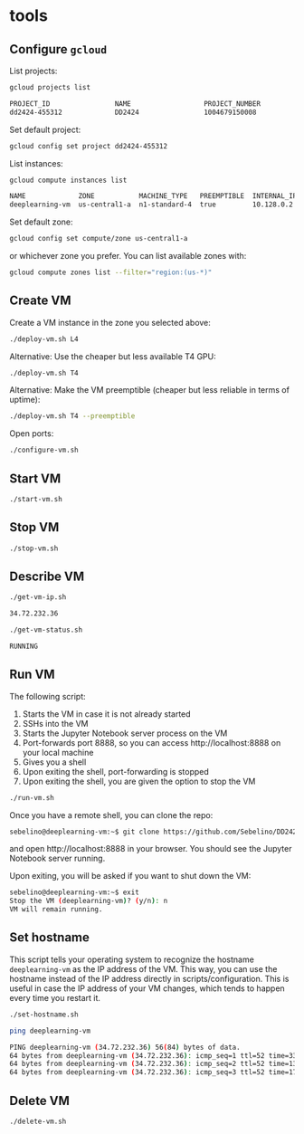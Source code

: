 # tools

## Configure `gcloud`

List projects:

```bash
gcloud projects list

PROJECT_ID                NAME                  PROJECT_NUMBER
dd2424-455312             DD2424                1004679150008
```

Set default project:

```bash
gcloud config set project dd2424-455312
```

List instances:

```bash
gcloud compute instances list

NAME             ZONE           MACHINE_TYPE   PREEMPTIBLE  INTERNAL_IP  EXTERNAL_IP   STATUS
deeplearning-vm  us-central1-a  n1-standard-4  true         10.128.0.2   34.72.232.36  RUNNING
```

Set default zone:
```bash
gcloud config set compute/zone us-central1-a
```

or whichever zone you prefer. You can list available zones with:

```bash
gcloud compute zones list --filter="region:(us-*)"
```

## Create VM

Create a VM instance in the zone you selected above:

```bash
./deploy-vm.sh L4
```

Alternative: Use the cheaper but less available T4 GPU:

```bash
./deploy-vm.sh T4
```

Alternative: Make the VM preemptible (cheaper but less reliable in terms of uptime):

```bash
./deploy-vm.sh T4 --preemptible
```

Open ports:

```bash
./configure-vm.sh
```

## Start VM

```bash
./start-vm.sh
```

## Stop VM

```bash
./stop-vm.sh
```

## Describe VM

```bash
./get-vm-ip.sh

34.72.232.36
```

```bash
./get-vm-status.sh

RUNNING
```

## Run VM

The following script:

1. Starts the VM in case it is not already started
1. SSHs into the VM
1. Starts the Jupyter Notebook server process on the VM
1. Port-forwards port 8888, so you can access http://localhost:8888 on your local machine
1. Gives you a shell
1. Upon exiting the shell, port-forwarding is stopped
1. Upon exiting the shell, you are given the option to stop the VM

```bash
./run-vm.sh
```

Once you have a remote shell, you can clone the repo:

```bash
sebelino@deeplearning-vm:~$ git clone https://github.com/Sebelino/DD2424-project.git
```

and open http://localhost:8888 in your browser. You should see the Jupyter Notebook server running.

Upon exiting, you will be asked if you want to shut down the VM:

```bash
sebelino@deeplearning-vm:~$ exit
Stop the VM (deeplearning-vm)? (y/n): n
VM will remain running.
```

## Set hostname

This script tells your operating system to recognize the hostname
`deeplearning-vm` as the IP address of the VM. This way, you can use the
hostname instead of the IP address directly in scripts/configuration. This is
useful in case the IP address of your VM changes, which tends to happen every
time you restart it.

```bash
./set-hostname.sh

ping deeplearning-vm

PING deeplearning-vm (34.72.232.36) 56(84) bytes of data.
64 bytes from deeplearning-vm (34.72.232.36): icmp_seq=1 ttl=52 time=330 ms
64 bytes from deeplearning-vm (34.72.232.36): icmp_seq=2 ttl=52 time=130 ms
64 bytes from deeplearning-vm (34.72.232.36): icmp_seq=3 ttl=52 time=172 ms
```

## Delete VM

```bash
./delete-vm.sh
```
